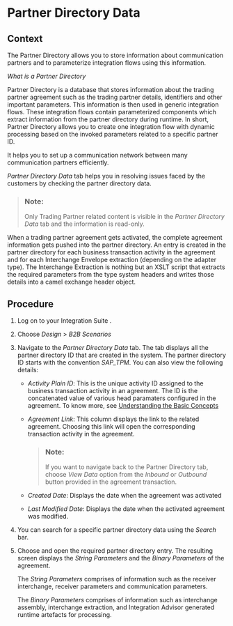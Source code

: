 <!-- loio1d92d5c2a8514b4baa54ae99c28fc556 -->

# Partner Directory Data



<a name="loio1d92d5c2a8514b4baa54ae99c28fc556__context_vlc_z1v_dwb"/>

## Context

The Partner Directory allows you to store information about communication partners and to parameterize integration flows using this information.

*What is a Partner Directory*

Partner Directory is a database that stores information about the trading partner agreement such as the trading partner details, identifiers and other important parameters. This information is then used in generic integration flows. These integration flows contain parameterized components which extract information from the partner directory during runtime. In short, Partner Directory allows you to create one integration flow with dynamic processing based on the invoked parameters related to a specific partner ID.

It helps you to set up a communication network between many communication partners efficiently.

*Partner Directory Data* tab helps you in resolving issues faced by the customers by checking the partner directory data.

> ### Note:  
> Only Trading Partner related content is visible in the *Partner Directory Data* tab and the information is read-only.

When a trading partner agreement gets activated, the complete agreement information gets pushed into the partner directory. An entry is created in the partner directory for each business transaction activity in the agreement and for each Interchange Envelope extraction \(depending on the adapter type\). The Interchange Extraction is nothing but an XSLT script that extracts the required parameters from the type system headers and writes those details into a camel exchange header object.



<a name="loio1d92d5c2a8514b4baa54ae99c28fc556__steps_ipy_z1v_dwb"/>

## Procedure

1.  Log on to your Integration Suite .

2.  Choose *Design* \> *B2B Scenarios*

3.  Navigate to the *Partner Directory Data* tab. The tab displays all the partner directory ID that are created in the system. The partner directory ID starts with the convention *SAP\_TPM*. You can also view the following details:

    -   *Activity Plain ID*: This is the unique activity ID assigned to the business transaction activity in an agreement. The ID is the concatenated value of various head paramaters configured in the agreement. To know more, see [Understanding the Basic Concepts](understanding-the-basic-concepts-74c068d.md)

    -   *Agreement Link*: This column displays the link to the related agreement. Choosing this link will open the corresponding transaction activity in the agreement.

        > ### Note:  
        > If you want to navigate back to the Partner Directory tab, choose *View Data* option from the *Inbound* or *Outbound* button provided in the agreement transaction.

    -   *Created Date*: Displays the date when the agreement was activated
    -   *Last Modified Date*: Displays the date when the activated agreement was modified.

4.  You can search for a specific partner directory data using the *Search* bar.

5.  Choose and open the required partner directory entry. The resulting screen displays the *String Parameters* and the *Binary Parameters* of the agreement.

    The *String Parameters* comprises of information such as the receiver interchange, receiver parameters and communication parameters.

    The *Binary Parameters* comprises of information such as interchange assembly, interchange extraction, and Integration Advisor generated runtime artefacts for processing.



